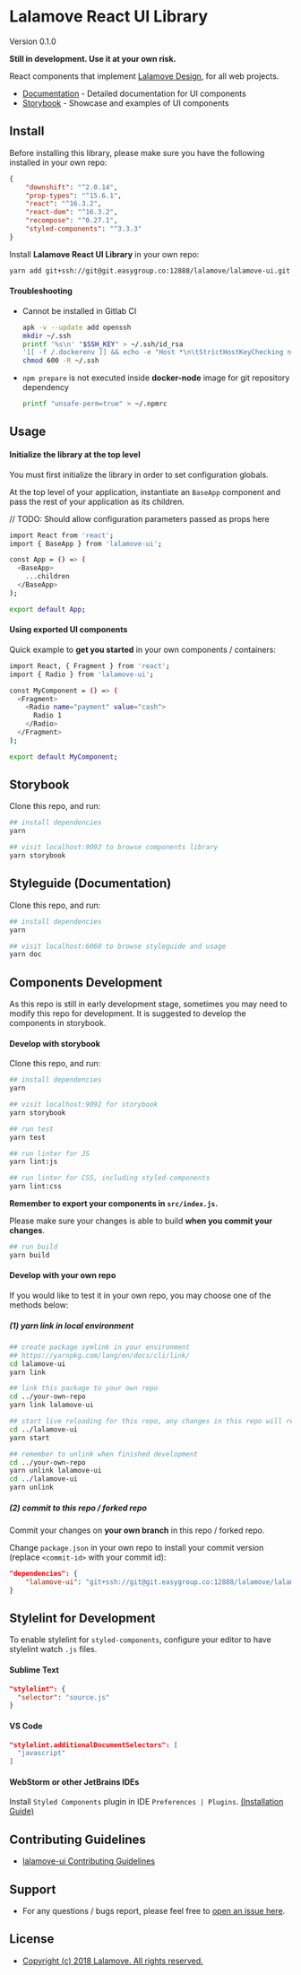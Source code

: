 # Lalamove React UI Library
Version 0.1.0

**Still in development. Use it at your own risk.**

React components that implement [Lalamove Design](https://lalamove.com), for all web projects.

- [Documentation](https://ui.lalamove.com/) - Detailed documentation for UI components
- [Storybook](https://ui.lalamove.com/storybook) - Showcase and examples of UI components

## Install
Before installing this library, please make sure you have the following installed in your own repo:
```json
{
    "downshift": "^2.0.14",
    "prop-types": "^15.6.1",
    "react": "^16.3.2",
    "react-dom": "^16.3.2",
    "recompose": "^0.27.1",
    "styled-components": "^3.3.3"
}
```

Install **Lalamove React UI Library** in your own repo:
```bash
yarn add git+ssh://git@git.easygroup.co:12888/lalamove/lalamove-ui.git
```

#### Troubleshooting
- Cannot be installed in Gitlab CI

    ```bash
    apk -v --update add openssh
    mkdir ~/.ssh
    printf '%s\n' "$SSH_KEY" > ~/.ssh/id_rsa
    '[[ -f /.dockerenv ]] && echo -e "Host *\n\tStrictHostKeyChecking no\n\n" > ~/.ssh/config'
    chmod 600 -R ~/.ssh
    ```

- `npm prepare` is not executed inside **docker-node** image for git repository dependency

    ```bash
    printf "unsafe-perm=true" > ~/.npmrc
    ```

## Usage
#### Initialize the library at the top level
You must first initialize the library in order to set configuration globals.

At the top level of your application, instantiate an `BaseApp` component and pass the rest of your application as its children.

// TODO: Should allow configuration parameters passed as props here

```bash
import React from 'react';
import { BaseApp } from 'lalamove-ui';

const App = () => (
  <BaseApp>
    ...children
  </BaseApp>
);

export default App;
```

#### Using exported UI components
Quick example to **get you started** in your own components / containers:
```bash
import React, { Fragment } from 'react';
import { Radio } from 'lalamove-ui';

const MyComponent = () => (
  <Fragment>
    <Radio name="payment" value="cash">
      Radio 1
    </Radio>
  </Fragment>
);

export default MyComponent;
```

## Storybook
Clone this repo, and run:
```bash
## install dependencies
yarn

## visit localhost:9092 to browse components library
yarn storybook
```

## Styleguide (Documentation)
Clone this repo, and run:
```bash
## install dependencies
yarn

## visit localhost:6060 to browse styleguide and usage
yarn doc
```

## Components Development
As this repo is still in early development stage, sometimes you may need to modify this repo for development. It is suggested to develop the components in storybook.

#### Develop with storybook
Clone this repo, and run:
```bash
## install dependencies
yarn

## visit localhost:9092 for storybook
yarn storybook

## run test
yarn test

## run linter for JS
yarn lint:js

## run linter for CSS, including styled-components
yarn lint:css
```

**Remember to export your components in `src/index.js`.**

Please make sure your changes is able to build **when you commit your changes**.
```bash
## run build
yarn build
```

#### Develop with your own repo
If you would like to test it in your own repo, you may choose one of the methods below:

##### (1) yarn link in local environment
```bash
## create package symlink in your environment
## https://yarnpkg.com/lang/en/docs/cli/link/
cd lalamove-ui
yarn link

## link this package to your own repo
cd ../your-own-repo
yarn link lalamove-ui

## start live reloading for this repo, any changes in this repo will reflect to your own repo
cd ../lalamove-ui
yarn start

## remember to unlink when finished development
cd ../your-own-repo
yarn unlink lalamove-ui
cd ../lalamove-ui
yarn unlink
```

##### (2) commit to this repo / forked repo
Commit your changes on **your own branch** in this repo / forked repo.

Change `package.json` in your own repo to install your commit version (replace `<commit-id>` with your commit id):
```json
"dependencies": {
    "lalamove-ui": "git+ssh://git@git.easygroup.co:12888/lalamove/lalamove-ui.git#<commit-id>"
}
```

## Stylelint for Development
To enable stylelint for `styled-components`, configure your editor to have stylelint watch `.js` files.

#### Sublime Text

```json
"stylelint": {
  "selector": "source.js"
}
```

#### VS Code

```json
"stylelint.additionalDocumentSelectors": [
  "javascript"
]
```

#### WebStorm or other JetBrains IDEs

Install `Styled Components` plugin in IDE `Preferences | Plugins`. [(Installation Guide)](https://github.com/styled-components/webstorm-styled-components
)

## Contributing Guidelines
- [lalamove-ui Contributing Guidelines](https://git.easygroup.co/lalamove/lalamove-ui/wikis/home)

## Support
* For any questions / bugs report, please feel free to [open an issue here](https://git.easygroup.co/lalamove/lalamove-ui/issues).

## License
* [Copyright (c) 2018 Lalamove. All rights reserved.](./LICENSE.md)
